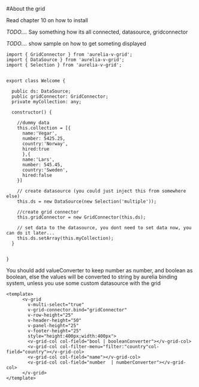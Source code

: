 #About the grid




Read chapter 10 on how to install


*TODO....*
Say something how its all connected, datasource, gridconnector

*TODO....*
show sample on how to get someting displayed

```
import { GridConnector } from 'aurelia-v-grid';
import { DataSource } from 'aurelia-v-grid';
import { Selection } from 'aurelia-v-grid';


export class Welcome {

  public ds: DataSource;
  public gridConnector: GridConnector;
  private myCollection: any;
  
  constructor() {
    
    //dummy data
    this.collection = [{
      name:'Vegar',
      number: 5425.25,
      country:'Norway',
      hired:true
      },{
      name:'Lars',
      number: 545.45,
      country:'Sweden',
      hired:false
    }]
    
    // create datasource (you could just inject this from somewhere else)
    this.ds = new DataSource(new Selection('multiple'));
    
    //create grid connector
    this.gridConnector = new GridConnector(this.ds);
    
    // set data to the datasource, you dont need to set data now, you can do it later...
    this.ds.setArray(this.myCollection);
  }


}
```

You should add valueConverter to keep number as number, and boolean as boolean, else the values will be converted to string by aurelia binding system, unless you use some custom datasource with the grid
```
<template>
      <v-grid 
        v-multi-select="true" 
        v-grid-connector.bind="gridConnector" 
        v-row-height="25" 
        v-header-height="50" 
        v-panel-height="25"
        v-footer-height="25" 
        style="height:400px;width:400px">
        <v-grid-col col-field="bool | booleanConverter"></v-grid-col>
        <v-grid-col col-filter-menu="filter:"country"col-field="country"></v-grid-col>
        <v-grid-col col-field="name"></v-grid-col>
        <v-grid-col col-field="number  | numberConverter"></v-grid-col>
      </v-grid>
</template>

```


















